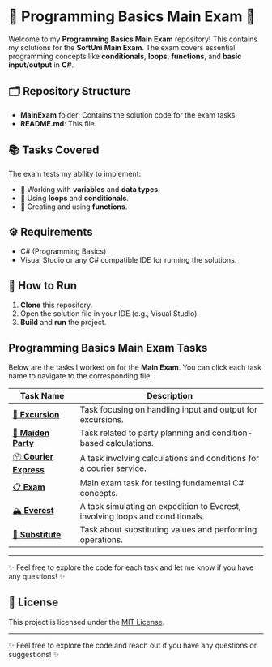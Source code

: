 # **🎉 Programming Basics Main Exam 🎉**

Welcome to my **Programming Basics Main Exam** repository! This contains my solutions for the **SoftUni** **Main Exam**. The exam covers essential programming concepts like **conditionals**, **loops**, **functions**, and **basic input/output** in **C#**.

## 🗂️ **Repository Structure**
- **MainExam** folder: Contains the solution code for the exam tasks.
- **README.md**: This file.

## 📚 **Tasks Covered**
The exam tests my ability to implement:
- 🔸 Working with **variables** and **data types**.
- 🔸 Using **loops** and **conditionals**.
- 🔸 Creating and using **functions**.

## ⚙️ **Requirements**
- C# (Programming Basics)
- Visual Studio or any C# compatible IDE for running the solutions.

## 🚀 **How to Run**
1. **Clone** this repository.
2. Open the solution file in your IDE (e.g., Visual Studio).
3. **Build** and **run** the project.

## **Programming Basics Main Exam Tasks**

Below are the tasks I worked on for the **Main Exam**. You can click each task name to navigate to the corresponding file.

| **Task Name**        | **Description**                                           |
|----------------------|-----------------------------------------------------------|
| [🎒 **Excursion**](https://github.com/IvanITD/SoftUni-2025/blob/main/PB%20-%20Main%20Exam/01.%20Excursion/Excursion/Program.cs) | Task focusing on handling input and output for excursions. |
| [👰 **Maiden Party**](https://github.com/IvanITD/SoftUni-2025/blob/main/PB%20-%20Main%20Exam/02.%20Maiden%20Party/MaidenParty/Program.cs) | Task related to party planning and condition-based calculations. |
| [📦 **Courier Express**](https://github.com/IvanITD/SoftUni-2025/blob/main/PB%20-%20Main%20Exam/03.%20Courier%20Express/CourierExpress/Program.cs) | A task involving calculations and conditions for a courier service. |
| [📋 **Exam**](https://github.com/IvanITD/SoftUni-2025/blob/main/PB%20-%20Main%20Exam/04.%20Exam/Exam/Program.cs) | Main exam task for testing fundamental C# concepts. |
| [🏔️ **Everest**](https://github.com/IvanITD/SoftUni-2025/blob/main/PB%20-%20Main%20Exam/05.%20Everest/Everest/Program.cs) | A task simulating an expedition to Everest, involving loops and conditionals. |
| [🔄 **Substitute**](https://github.com/IvanITD/SoftUni-2025/blob/main/PB%20-%20Main%20Exam/06.%20Substitute/Substitute/Program.cs) | Task about substituting values and performing operations. |

---

✨ Feel free to explore the code for each task and let me know if you have any questions! ✨


## 📜 **License**
This project is licensed under the [MIT License](https://opensource.org/licenses/MIT).

---

✨ Feel free to explore the code and reach out if you have any questions or suggestions! ✨
